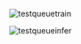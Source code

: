 ![testqueuetrain](https://github.com/iperezgamiz/DIY_ML/assets/144547977/bb6b3597-5af9-4dfb-9d79-a0241e349e31)

![testqueueinfer](https://github.com/iperezgamiz/DIY_ML/assets/144547977/ab2ea601-2a48-4a0f-a3fc-85943f4ca17e)
